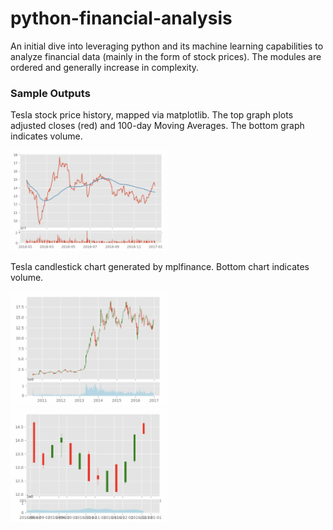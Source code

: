 # python-financial-analysis
An initial dive into leveraging python and its machine learning capabilities to analyze financial data (mainly in the form of stock prices). The modules are ordered and generally increase in complexity.

### Sample Outputs
Tesla stock price history, mapped via matplotlib. The top graph plots adjusted closes (red) and 100-day Moving Averages. The bottom graph indicates volume.

<img src="https://github.com/andrewlye/python-financial-analysis/blob/main/sample-outputs/tsla-100ma.png" width=50% height=50%>

Tesla candlestick chart generated by mplfinance. Bottom chart indicates volume.
<p float="left">
<img src="https://github.com/andrewlye/python-financial-analysis/blob/main/sample-outputs/candlestick-1.png" width=50% height=50%> <img src="https://github.com/andrewlye/python-financial-analysis/blob/main/sample-outputs/candlestick-2.png" width=50% height=50%>
</p>
